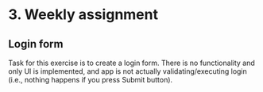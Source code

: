 # 3. Weekly assignment

## Login form

Task for this exercise is to create a login form.
There is no functionality and only UI is implemented, and app is not actually validating/executing login (i.e., nothing happens if you press Submit button).

